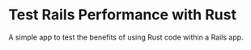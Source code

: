 # Test Rails Performance with Rust

A simple app to test the benefits of using Rust code within a Rails app.
